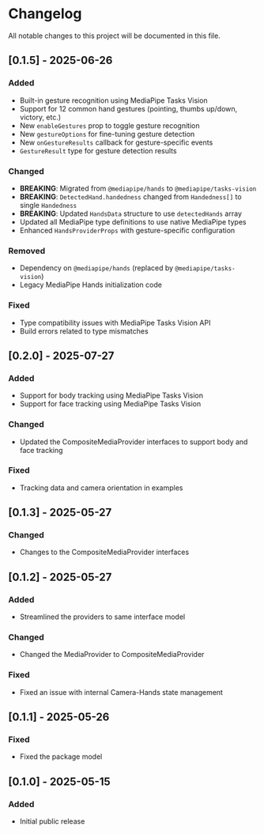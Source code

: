 # Changelog

All notable changes to this project will be documented in this file.

## [0.1.5] - 2025-06-26

### Added
- Built-in gesture recognition using MediaPipe Tasks Vision
- Support for 12 common hand gestures (pointing, thumbs up/down, victory, etc.)
- New `enableGestures` prop to toggle gesture recognition
- New `gestureOptions` for fine-tuning gesture detection
- New `onGestureResults` callback for gesture-specific events
- `GestureResult` type for gesture detection results

### Changed
- **BREAKING**: Migrated from `@mediapipe/hands` to `@mediapipe/tasks-vision`
- **BREAKING**: `DetectedHand.handedness` changed from `Handedness[]` to single `Handedness`
- **BREAKING**: Updated `HandsData` structure to use `detectedHands` array
- Updated all MediaPipe type definitions to use native MediaPipe types
- Enhanced `HandsProviderProps` with gesture-specific configuration

### Removed
- Dependency on `@mediapipe/hands` (replaced by `@mediapipe/tasks-vision`)
- Legacy MediaPipe Hands initialization code

### Fixed
- Type compatibility issues with MediaPipe Tasks Vision API
- Build errors related to type mismatches

## [0.2.0] - 2025-07-27

### Added
- Support for body tracking using MediaPipe Tasks Vision
- Support for face tracking using MediaPipe Tasks Vision

### Changed
- Updated the CompositeMediaProvider interfaces to support body and face tracking

### Fixed
- Tracking data and camera orientation in examples

## [0.1.3] - 2025-05-27

### Changed
- Changes to the CompositeMediaProvider interfaces

## [0.1.2] - 2025-05-27

### Added
- Streamlined the providers to same interface model

### Changed
- Changed the MediaProvider to CompositeMediaProvider

### Fixed
- Fixed an issue with internal Camera-Hands state management

## [0.1.1] - 2025-05-26

### Fixed
- Fixed the package model

## [0.1.0] - 2025-05-15

### Added
- Initial public release

